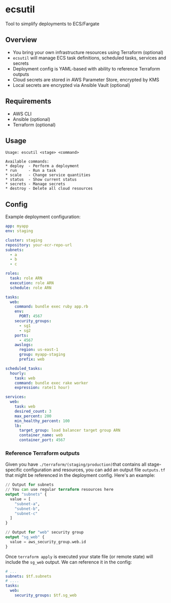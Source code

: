 # ecsutil

Tool to simplify deployments to ECS/Fargate

## Overview

- You bring your own infrastructure resources using Terraform (optional)
- `ecsutil` will manage ECS task definitions, scheduled tasks, services and secrets
- Deployment config is YAML-based with ability to reference Terraform outputs
- Cloud secrets are stored in AWS Parameter Store, encrypted by KMS
- Local secrets are encrypted via Ansible Vault (optional)

## Requirements

- AWS CLI
- Ansible (optional)
- Terraform (optional)

## Usage

```
Usage: escutil <stage> <command>

Available commands:
* deploy  - Perform a deployment
* run     - Run a task
* scale   - Change service quantities
* status  - Show current status
* secrets - Manage secrets
* destroy - Delete all cloud resources
```

## Config

Example deployment configuration:

```yaml
app: myapp
env: staging

cluster: staging
repository: your-ecr-repo-url
subnets:
  - a
  - b
  - c

roles:
  task: role ARN
  execution: role ARN
  schedule: role ARN

tasks:
  web:
    command: bundle exec ruby app.rb
    env:
      PORT: 4567
    security_groups:
      - sg1
      - sg2
    ports:
      - 4567
    awslogs:
      region: us-east-1
      group: myapp-staging
      prefix: web

scheduled_tasks:
  hourly:
    task: web
    command: bundle exec rake worker
    expression: rate(1 hour)

services:
  web:
    task: web
    desired_count: 3
    max_percent: 200
    min_healthy_percent: 100
    lb:
      target_group: load balancer target group ARN
      container_name: web
      container_port: 4567
```

### Reference Terraform outputs

Given you have `./terraform/(staging/production)`that contains all stage-specific
configuration and resources, you can add an output file `outputs.tf` that might be
referenced in the deployment config. Here's an example:

```tf
// Output for subnets
// You can use regular terraform resources here
output "subnets" {
  value = [
    "subnet-a",
    "subnet-b",
    "subnet-c"
  ]
}

// Output for "web" security group
output "sg_web" {
  value = aws_security_group.web.id
}
```

Once `terraform apply` is executed your state file (or remote state) will include 
the `sg_web` output. We can reference it in the config:

```yaml
# ...
subnets: $tf.subnets
# ....
tasks:
  web:
    security_groups: $tf.sg_web
```